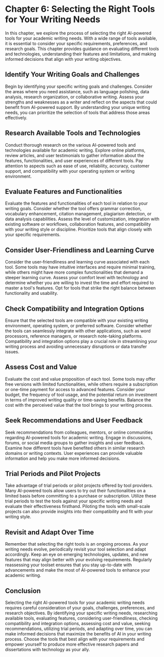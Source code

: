 Chapter 6: Selecting the Right Tools for Your Writing Needs
===========================================================

In this chapter, we explore the process of selecting the right AI-powered tools for your academic writing needs. With a wide range of tools available, it is essential to consider your specific requirements, preferences, and research goals. This chapter provides guidance on evaluating different tools and technologies, understanding their features and limitations, and making informed decisions that align with your writing objectives.

Identify Your Writing Goals and Challenges
------------------------------------------

Begin by identifying your specific writing goals and challenges. Consider the areas where you need assistance, such as language polishing, data analysis, research organization, or collaborative writing. Assess your strengths and weaknesses as a writer and reflect on the aspects that could benefit from AI-powered support. By understanding your unique writing needs, you can prioritize the selection of tools that address those areas effectively.

Research Available Tools and Technologies
-----------------------------------------

Conduct thorough research on the various AI-powered tools and technologies available for academic writing. Explore online platforms, review articles, and user testimonials to gather information about the features, functionalities, and user experiences of different tools. Pay attention to aspects such as ease of use, reliability, accuracy, customer support, and compatibility with your operating system or writing environment.

Evaluate Features and Functionalities
-------------------------------------

Evaluate the features and functionalities of each tool in relation to your writing goals. Consider whether the tool offers grammar correction, vocabulary enhancement, citation management, plagiarism detection, or data analysis capabilities. Assess the level of customization, integration with existing software or workflows, collaboration features, and compatibility with your writing style or discipline. Prioritize tools that align closely with your specific requirements.

Consider User-Friendliness and Learning Curve
---------------------------------------------

Consider the user-friendliness and learning curve associated with each tool. Some tools may have intuitive interfaces and require minimal training, while others might have more complex functionalities that demand a steeper learning curve. Assess your comfort level with technology and determine whether you are willing to invest the time and effort required to master a tool's features. Opt for tools that strike the right balance between functionality and usability.

Check Compatibility and Integration Options
-------------------------------------------

Ensure that the selected tools are compatible with your existing writing environment, operating system, or preferred software. Consider whether the tools can seamlessly integrate with other applications, such as word processors, reference managers, or research note-taking platforms. Compatibility and integration options play a crucial role in streamlining your writing process and avoiding unnecessary disruptions or data transfer issues.

Assess Cost and Value
---------------------

Evaluate the cost and value proposition of each tool. Some tools may offer free versions with limited functionalities, while others require a subscription or one-time payment for access to advanced features. Consider your budget, the frequency of tool usage, and the potential return on investment in terms of improved writing quality or time-saving benefits. Balance the cost with the perceived value that the tool brings to your writing process.

Seek Recommendations and User Feedback
--------------------------------------

Seek recommendations from colleagues, mentors, or online communities regarding AI-powered tools for academic writing. Engage in discussions, forums, or social media groups to gather insights and user feedback. Examine how different tools have benefited others in similar research domains or writing contexts. User experiences can provide valuable information and help you make more informed decisions.

Trial Periods and Pilot Projects
--------------------------------

Take advantage of trial periods or pilot projects offered by tool providers. Many AI-powered tools allow users to try out their functionalities on a limited basis before committing to a purchase or subscription. Utilize these trial periods to test the tools against your specific writing needs and evaluate their effectiveness firsthand. Piloting the tools with small-scale projects can also provide insights into their compatibility and fit with your writing style.

Revisit and Adapt Over Time
---------------------------

Remember that selecting the right tools is an ongoing process. As your writing needs evolve, periodically revisit your tool selection and adapt accordingly. Keep an eye on emerging technologies, updates, and new features that may align better with your evolving requirements. Regularly reassessing your toolset ensures that you stay up-to-date with advancements and make the most of AI-powered tools to enhance your academic writing.

Conclusion
----------

Selecting the right AI-powered tools for your academic writing needs requires careful consideration of your goals, challenges, preferences, and research objectives. By identifying your specific writing needs, researching available tools, evaluating features, considering user-friendliness, checking compatibility and integration options, assessing cost and value, seeking recommendations, utilizing trial periods, and adapting over time, you can make informed decisions that maximize the benefits of AI in your writing process. Choose the tools that best align with your requirements and empower yourself to produce more effective research papers and dissertations with technology as your ally.

